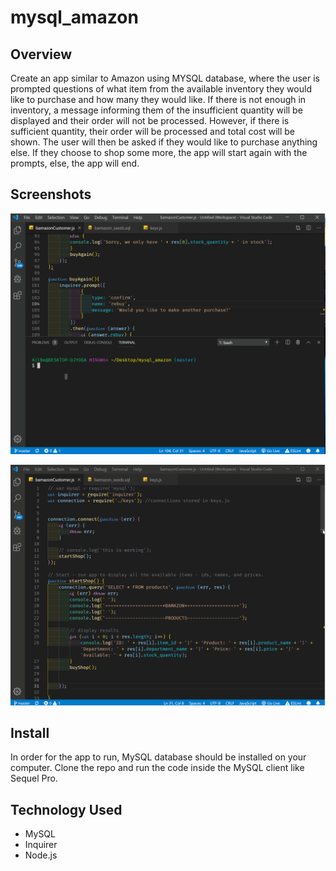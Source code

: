 # mysql_amazon

## Overview
Create an app similar to Amazon using MYSQL database, where the user is prompted questions of what item from the available inventory they would like to purchase and how many they would like. If there is not enough in inventory, a message informing them of the insufficient quantity will be displayed and their order will not be processed. However, if there is sufficient quantity, their order will be processed and total cost will be shown. The user will then be asked if they would like to purchase anything else. If they choose to shop some more, the app will start again with the prompts, else, the app will end. 

## Screenshots
![bamazon gif](images/bamazon.gif)

![bamazon gif](images/bamazon_files.gif)

## Install
In order for the app to run, MySQL database should be installed on your computer. Clone the repo and run the code inside the MySQL client like Sequel Pro. 

## Technology Used
* MySQL
* Inquirer
* Node.js
